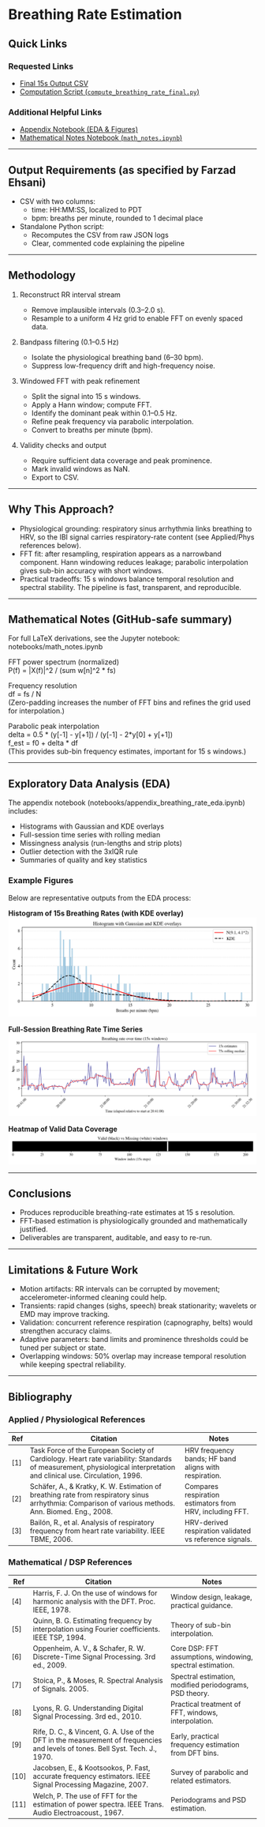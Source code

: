 # Breathing Rate Estimation

## Quick Links

### Requested Links

- [Final 15s Output CSV](./output/breathing_rate_15s_final.csv)
- [Computation Script (`compute_breathing_rate_final.py`)](./src/compute_breathing_rate_final.py)

### Additional Helpful Links

- [Appendix Notebook (EDA & Figures)](./notebooks/appendix_breathing_rate_eda.ipynb)
- [Mathematical Notes Notebook (`math_notes.ipynb`)](./notebooks/math_notes.ipynb)

---

## Output Requirements (as specified by Farzad Ehsani)

- CSV with two columns:
  - time: HH:MM:SS, localized to PDT
  - bpm: breaths per minute, rounded to 1 decimal place
- Standalone Python script:
  - Recomputes the CSV from raw JSON logs
  - Clear, commented code explaining the pipeline

---

## Methodology

1) Reconstruct RR interval stream
   - Remove implausible intervals (0.3–2.0 s).
   - Resample to a uniform 4 Hz grid to enable FFT on evenly spaced data.

2) Bandpass filtering (0.1–0.5 Hz)
   - Isolate the physiological breathing band (6–30 bpm).
   - Suppress low-frequency drift and high-frequency noise.

3) Windowed FFT with peak refinement
   - Split the signal into 15 s windows.
   - Apply a Hann window; compute FFT.
   - Identify the dominant peak within 0.1–0.5 Hz.
   - Refine peak frequency via parabolic interpolation.
   - Convert to breaths per minute (bpm).

4) Validity checks and output
   - Require sufficient data coverage and peak prominence.
   - Mark invalid windows as NaN.
   - Export to CSV.

---

## Why This Approach?

- Physiological grounding: respiratory sinus arrhythmia links breathing to HRV, so the IBI signal carries respiratory-rate content (see Applied/Phys references below).
- FFT fit: after resampling, respiration appears as a narrowband component. Hann windowing reduces leakage; parabolic interpolation gives sub-bin accuracy with short windows.
- Practical tradeoffs: 15 s windows balance temporal resolution and spectral stability. The pipeline is fast, transparent, and reproducible.

---

## Mathematical Notes (GitHub-safe summary)

For full LaTeX derivations, see the Jupyter notebook:
notebooks/math_notes.ipynb

FFT power spectrum (normalized)  
P(f) = |X(f)|^2 / (sum w[n]^2 * fs)

Frequency resolution  
df = fs / N  
(Zero-padding increases the number of FFT bins and refines the grid used for interpolation.)

Parabolic peak interpolation  
delta = 0.5 * (y[-1] - y[+1]) / (y[-1] - 2*y[0] + y[+1])  
f_est = f0 + delta * df  
(This provides sub-bin frequency estimates, important for 15 s windows.)

---

## Exploratory Data Analysis (EDA)

The appendix notebook (notebooks/appendix_breathing_rate_eda.ipynb) includes:
- Histograms with Gaussian and KDE overlays
- Full-session time series with rolling median
- Missingness analysis (run-lengths and strip plots)
- Outlier detection with the 3xIQR rule
- Summaries of quality and key statistics

### Example Figures

Below are representative outputs from the EDA process:

**Histogram of 15s Breathing Rates (with KDE overlay)**  
![Histogram with KDE overlay](./output/figs/br15_hist_overlays.png)

**Full-Session Breathing Rate Time Series**  
![Full-session breathing rate timeseries](./output/figs/br15_timeseries_full.png)

**Heatmap of Valid Data Coverage**  
![Heatmap of valid data coverage](./output/figs/br15_valid_heat.png)

---

## Conclusions

- Produces reproducible breathing-rate estimates at 15 s resolution.
- FFT-based estimation is physiologically grounded and mathematically justified.
- Deliverables are transparent, auditable, and easy to re-run.

---

## Limitations & Future Work

- Motion artifacts: RR intervals can be corrupted by movement; accelerometer-informed cleaning could help.
- Transients: rapid changes (sighs, speech) break stationarity; wavelets or EMD may improve tracking.
- Validation: concurrent reference respiration (capnography, belts) would strengthen accuracy claims.
- Adaptive parameters: band limits and prominence thresholds could be tuned per subject or state.
- Overlapping windows: 50% overlap may increase temporal resolution while keeping spectral reliability.

---

## Bibliography

### Applied / Physiological References
| Ref | Citation | Notes |
|-----|----------|-------|
| [1] | Task Force of the European Society of Cardiology. Heart rate variability: Standards of measurement, physiological interpretation and clinical use. Circulation, 1996. | HRV frequency bands; HF band aligns with respiration. |
| [2] | Schäfer, A., & Kratky, K. W. Estimation of breathing rate from respiratory sinus arrhythmia: Comparison of various methods. Ann. Biomed. Eng., 2008. | Compares respiration estimators from HRV, including FFT. |
| [3] | Bailón, R., et al. Analysis of respiratory frequency from heart rate variability. IEEE TBME, 2006. | HRV-derived respiration validated vs reference signals. |

### Mathematical / DSP References
| Ref | Citation | Notes |
|-----|----------|-------|
| [4] | Harris, F. J. On the use of windows for harmonic analysis with the DFT. Proc. IEEE, 1978. | Window design, leakage, practical guidance. |
| [5] | Quinn, B. G. Estimating frequency by interpolation using Fourier coefficients. IEEE TSP, 1994. | Theory of sub-bin interpolation. |
| [6] | Oppenheim, A. V., & Schafer, R. W. Discrete-Time Signal Processing. 3rd ed., 2009. | Core DSP: FFT assumptions, windowing, spectral estimation. |
| [7] | Stoica, P., & Moses, R. Spectral Analysis of Signals. 2005. | Spectral estimation, modified periodograms, PSD theory. |
| [8] | Lyons, R. G. Understanding Digital Signal Processing. 3rd ed., 2010. | Practical treatment of FFT, windows, interpolation. |
| [9] | Rife, D. C., & Vincent, G. A. Use of the DFT in the measurement of frequencies and levels of tones. Bell Syst. Tech. J., 1970. | Early, practical frequency estimation from DFT bins. |
| [10] | Jacobsen, E., & Kootsookos, P. Fast, accurate frequency estimators. IEEE Signal Processing Magazine, 2007. | Survey of parabolic and related estimators. |
| [11] | Welch, P. The use of FFT for the estimation of power spectra. IEEE Trans. Audio Electroacoust., 1967. | Periodograms and PSD estimation. |
